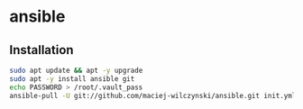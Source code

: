 # ansible

## Installation
```bash
sudo apt update && apt -y upgrade
sudo apt -y install ansible git
echo PASSWORD > /root/.vault_pass
ansible-pull -U git://github.com/maciej-wilczynski/ansible.git init.yml
```
